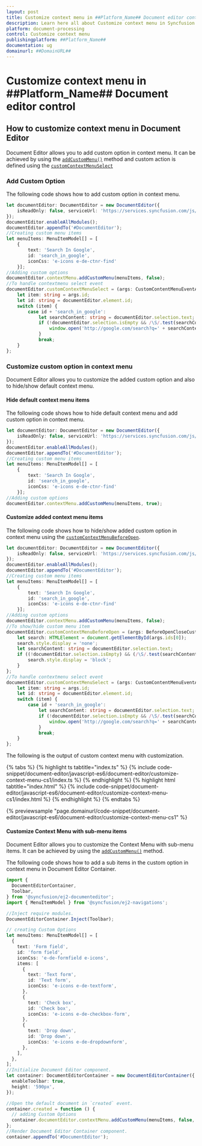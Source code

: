 ```yaml
---
layout: post
title: Customize context menu in ##Platform_Name## Document editor control | Syncfusion
description: Learn here all about Customize context menu in Syncfusion ##Platform_Name## Document editor control of Syncfusion Essential JS 2 and more.
platform: document-processing
control: Customize context menu 
publishingplatform: ##Platform_Name##
documentation: ug
domainurl: ##DomainURL##
---
```


# Customize context menu in ##Platform_Name## Document editor control

## How to customize context menu in Document Editor

Document Editor allows you to add custom option in context menu. It can be achieved by using the [`addCustomMenu()`](https://ej2.syncfusion.com/documentation/api/document-editor/contextMenu#addcustommenu) method and custom action is defined using the [`customContextMenuSelect`](https://ej2.syncfusion.com/documentation/api/document-editor/customContentMenuEventArgs/)

### Add Custom Option

The following code shows how to add custom option in context menu.

```ts
let documentEditor: DocumentEditor = new DocumentEditor({
    isReadOnly: false, serviceUrl: 'https://services.syncfusion.com/js/production/api/documenteditor/'
});
documentEditor.enableAllModules();
documentEditor.appendTo('#DocumentEditor');
//Creating custom menu items
let menuItems: MenuItemModel[] = [
    {
        text: 'Search In Google',
        id: 'search_in_google',
        iconCss: 'e-icons e-de-ctnr-find'
    }];
//Adding custom options
documentEditor.contextMenu.addCustomMenu(menuItems, false);
//To handle contextmenu select event
documentEditor.customContextMenuSelect = (args: CustomContentMenuEventArgs): void => {
    let item: string = args.id;
    let id: string = documentEditor.element.id;
    switch (item) {
        case id + 'search_in_google':
            let searchContent: string = documentEditor.selection.text;
            if (!documentEditor.selection.isEmpty && /\S/.test(searchContent)) {
                window.open('http://google.com/search?q=' + searchContent);
            }
            break;
    }
};
```

### Customize custom option in context menu

Document Editor allows you to customize the added custom option and also to hide/show default context menu.

#### Hide default context menu items

The following code shows how to hide default context menu and add custom option in context menu.

```ts
let documentEditor: DocumentEditor = new DocumentEditor({
    isReadOnly: false, serviceUrl: 'https://services.syncfusion.com/js/production/api/documenteditor/'
});
documentEditor.enableAllModules();
documentEditor.appendTo('#DocumentEditor');
//Creating custom menu items
let menuItems: MenuItemModel[] = [
    {
        text: 'Search In Google',
        id: 'search_in_google',
        iconCss: 'e-icons e-de-ctnr-find'
    }];
//Adding custom options
documentEditor.contextMenu.addCustomMenu(menuItems, true);
```

#### Customize added context menu items

The following code shows how to hide/show added custom option in context menu using the [`customContextMenuBeforeOpen`](https://ej2.syncfusion.com/documentation/api/document-editor/beforeOpenCloseCustomContentMenuEventArgs/).

```ts
let documentEditor: DocumentEditor = new DocumentEditor({
    isReadOnly: false, serviceUrl: 'https://services.syncfusion.com/js/production/api/documenteditor/'
});
documentEditor.enableAllModules();
documentEditor.appendTo('#DocumentEditor');
//Creating custom menu items
let menuItems: MenuItemModel[] = [
    {
        text: 'Search In Google',
        id: 'search_in_google',
        iconCss: 'e-icons e-de-ctnr-find'
    }];
//Adding custom options
documentEditor.contextMenu.addCustomMenu(menuItems, false);
//To show/hide custom menu item
documentEditor.customContextMenuBeforeOpen = (args: BeforeOpenCloseCustomContentMenuEventArgs): void => {
    let search: HTMLElement = document.getElementById(args.ids[0]);
    search.style.display = 'none';
    let searchContent: string = documentEditor.selection.text;
    if ((!documentEditor.selection.isEmpty) && (/\S/.test(searchContent))) {
        search.style.display = 'block';
    }
};
//To handle contextmenu select event
documentEditor.customContextMenuSelect = (args: CustomContentMenuEventArgs): void => {
    let item: string = args.id;
    let id: string = documentEditor.element.id;
    switch (item) {
        case id + 'search_in_google':
            let searchContent: string = documentEditor.selection.text;
            if (!documentEditor.selection.isEmpty && /\S/.test(searchContent)) {
                window.open('http://google.com/search?q=' + searchContent);
            }
            break;
    }
};
```

The following is the output of custom context menu with customization.

 

 {% tabs %}
{% highlight ts tabtitle="index.ts" %}
{% include code-snippet/document-editor/javascript-es6/document-editor/customize-context-menu-cs1/index.ts %}
{% endhighlight %}
{% highlight html tabtitle="index.html" %}
{% include code-snippet/document-editor/javascript-es6/document-editor/customize-context-menu-cs1/index.html %}
{% endhighlight %}
{% endtabs %}
        
{% previewsample "page.domainurl/code-snippet/document-editor/javascript-es6/document-editor/customize-context-menu-cs1" %}



#### Customize Context Menu with sub-menu items

Document Editor allows you to customize the Context Menu with sub-menu items. It can be achieved by using the [`addCustomMenu()`](https://ej2.syncfusion.com/documentation/api/document-editor/contextMenu#addcustommenu) method.

The following code shows how to add a sub items in the custom option in context menu in Document Editor Container.
 
```ts
import {
  DocumentEditorContainer,
  Toolbar,
} from '@syncfusion/ej2-documenteditor';
import { MenuItemModel } from '@syncfusion/ej2-navigations';

//Inject require modules.
DocumentEditorContainer.Inject(Toolbar);

// creating Custom Options
let menuItems: MenuItemModel[] = [
  {
    text: 'Form field',
    id: 'form field',
    iconCss: 'e-de-formfield e-icons',
    items: [
      {
        text: 'Text form',
        id: 'Text form',
        iconCss: 'e-icons e-de-textform',
      },
      {
        text: 'Check box',
        id: 'Check box',
        iconCss: 'e-icons e-de-checkbox-form',
      },
      {
        text: 'Drop down',
        id: 'Drop down',
        iconCss: 'e-icons e-de-dropdownform',
      },
    ],
  },
];
//Initialize Document Editor component.
let container: DocumentEditorContainer = new DocumentEditorContainer({
  enableToolbar: true,
  height: '590px',
});

//Open the default document in `created` event.
container.created = function () {
  // adding Custom Options
  container.documentEditor.contextMenu.addCustomMenu(menuItems, false, true);
};
//Render Document Editor Container component.
container.appendTo('#DocumentEditor');


```
